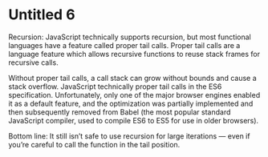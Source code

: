 # Untitled 6

Recursion: JavaScript technically supports recursion, but most functional languages have a feature called proper tail calls. Proper tail calls are a language feature which allows recursive functions to reuse stack frames for recursive calls.

Without proper tail calls, a call stack can grow without bounds and cause a stack overflow. JavaScript technically proper tail calls in the ES6 specification. Unfortunately, only one of the major browser engines enabled it as a default feature, and the optimization was partially implemented and then subsequently removed from Babel \(the most popular standard JavaScript compiler, used to compile ES6 to ES5 for use in older browsers\).

Bottom line: It still isn’t safe to use recursion for large iterations — even if you’re careful to call the function in the tail position.

